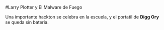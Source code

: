 #Larry Plotter y El Malware de Fuego

Una importante hackton se celebra en la escuela, 
y el portatil de **Digg Ory** se queda sin bateria.

